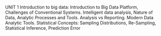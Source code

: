UNIT 1
Introduction to big data: 
Introduction to Big Data Platform, Challenges of Conventional Systems. Intelligent data analysis, Nature of Data, Analytic Processes and Tools. Analysis vs Reporting. Modern Data Analytic Tools. 
Statistical Concepts: Sampling Distributions, Re-Sampling, Statistical Inference, Prediction Error